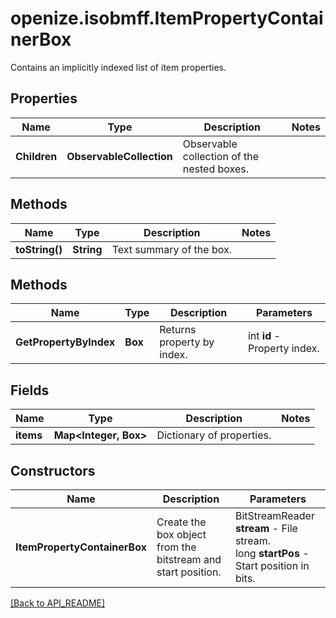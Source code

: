 # openize.isobmff.ItemPropertyContainerBox

Contains an implicitly indexed list of item properties.

## Properties

Name | Type | Description | Notes
------------ | ------------- | ------------- | -------------
**Children** | **ObservableCollection<Box>** | Observable collection of the nested boxes. | 

## Methods

Name | Type | Description | Notes
------------ | ------------- | ------------- | -------------
**toString()** | **String** | Text summary of the box. | 

## Methods

Name | Type | Description | Parameters
------------ | ------------- | ------------- | -------------
**GetPropertyByIndex** | **Box** | Returns property by index. | int **id** - Property index.

## Fields

Name | Type | Description | Notes
------------ | ------------- | ------------- | -------------
**items** | **Map<Integer, Box>** | Dictionary of properties. | 

## Constructors

Name | Description | Parameters
------------ | ------------- | -------------
**ItemPropertyContainerBox** | Create the box object from the bitstream and start position. | BitStreamReader **stream** - File stream.<br />long **startPos** - Start position in bits.

[[Back to API_README]](API_README.md)
